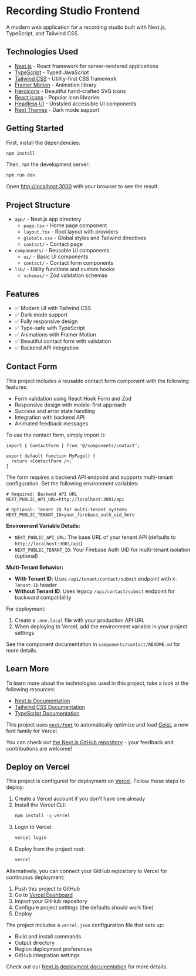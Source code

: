 # Recording Studio Frontend

A modern web application for a recording studio built with Next.js, TypeScript, and Tailwind CSS.

## Technologies Used

- [Next.js](https://nextjs.org/) - React framework for server-rendered applications
- [TypeScript](https://www.typescriptlang.org/) - Typed JavaScript
- [Tailwind CSS](https://tailwindcss.com/) - Utility-first CSS framework
- [Framer Motion](https://www.framer.com/motion/) - Animation library
- [Heroicons](https://heroicons.com/) - Beautiful hand-crafted SVG icons
- [React Icons](https://react-icons.github.io/react-icons/) - Popular icon libraries
- [Headless UI](https://headlessui.dev/) - Unstyled accessible UI components
- [Next Themes](https://github.com/pacocoursey/next-themes) - Dark mode support

## Getting Started

First, install the dependencies:

```bash
npm install
```

Then, run the development server:

```bash
npm run dev
```

Open [http://localhost:3000](http://localhost:3000) with your browser to see the result.

## Project Structure

- `app/` - Next.js app directory
  - `page.tsx` - Home page component
  - `layout.tsx` - Root layout with providers
  - `globals.css` - Global styles and Tailwind directives
  - `contact/` - Contact page
- `components/` - Reusable UI components
  - `ui/` - Basic UI components
  - `contact/` - Contact form components
- `lib/` - Utility functions and custom hooks
  - `schemas/` - Zod validation schemas

## Features

- ✅ Modern UI with Tailwind CSS
- ✅ Dark mode support
- ✅ Fully responsive design
- ✅ Type-safe with TypeScript
- ✅ Animations with Framer Motion
- ✅ Beautiful contact form with validation
- ✅ Backend API integration

## Contact Form

This project includes a reusable contact form component with the following features:

- Form validation using React Hook Form and Zod
- Responsive design with mobile-first approach
- Success and error state handling
- Integration with backend API
- Animated feedback messages

To use the contact form, simply import it:

```tsx
import { ContactForm } from '@/components/contact';

export default function MyPage() {
  return <ContactForm />;
}
```

The form requires a backend API endpoint and supports multi-tenant configuration. Set the following environment variables:

```
# Required: Backend API URL
NEXT_PUBLIC_API_URL=http://localhost:3001/api

# Optional: Tenant ID for multi-tenant systems
NEXT_PUBLIC_TENANT_ID=your_firebase_auth_uid_here
```

**Environment Variable Details:**

- `NEXT_PUBLIC_API_URL`: The base URL of your tenant API (defaults to `http://localhost:3001/api`)
- `NEXT_PUBLIC_TENANT_ID`: Your Firebase Auth UID for multi-tenant isolation (optional)

**Multi-Tenant Behavior:**
- **With Tenant ID**: Uses `/api/tenant/contact/submit` endpoint with `X-Tenant-ID` header
- **Without Tenant ID**: Uses legacy `/api/contact/submit` endpoint for backward compatibility

For deployment:
1. Create a `.env.local` file with your production API URL
2. When deploying to Vercel, add the environment variable in your project settings

See the component documentation in `components/contact/README.md` for more details.

## Learn More

To learn more about the technologies used in this project, take a look at the following resources:

- [Next.js Documentation](https://nextjs.org/docs)
- [Tailwind CSS Documentation](https://tailwindcss.com/docs)
- [TypeScript Documentation](https://www.typescriptlang.org/docs)

This project uses [`next/font`](https://nextjs.org/docs/app/building-your-application/optimizing/fonts) to automatically optimize and load [Geist](https://vercel.com/font), a new font family for Vercel.

You can check out [the Next.js GitHub repository](https://github.com/vercel/next.js) - your feedback and contributions are welcome!

## Deploy on Vercel

This project is configured for deployment on [Vercel](https://vercel.com). Follow these steps to deploy:

1. Create a Vercel account if you don't have one already
2. Install the Vercel CLI:
   ```bash
   npm install -g vercel
   ```
3. Login to Vercel:
   ```bash
   vercel login
   ```
4. Deploy from the project root:
   ```bash
   vercel
   ```

Alternatively, you can connect your GitHub repository to Vercel for continuous deployment:

1. Push this project to GitHub
2. Go to [Vercel Dashboard](https://vercel.com/new)
3. Import your GitHub repository
4. Configure project settings (the defaults should work fine)
5. Deploy

The project includes a `vercel.json` configuration file that sets up:
- Build and install commands
- Output directory
- Region deployment preferences
- GitHub integration settings

Check out our [Next.js deployment documentation](https://nextjs.org/docs/app/building-your-application/deploying) for more details.
